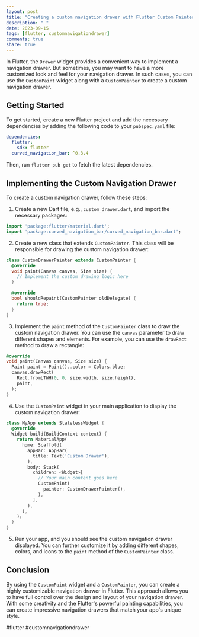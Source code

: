 ```yaml
---
layout: post
title: "Creating a custom navigation drawer with Flutter Custom Painter"
description: " "
date: 2023-09-15
tags: [flutter, customnavigationdrawer]
comments: true
share: true
---
```


In Flutter, the `Drawer` widget provides a convenient way to implement a navigation drawer. But sometimes, you may want to have a more customized look and feel for your navigation drawer. In such cases, you can use the `CustomPaint` widget along with a `CustomPainter` to create a custom navigation drawer.

## Getting Started ##
To get started, create a new Flutter project and add the necessary dependencies by adding the following code to your `pubspec.yaml` file:

```yaml
dependencies:
  flutter:
    sdk: flutter
  curved_navigation_bar: ^0.3.4
```

Then, run `flutter pub get` to fetch the latest dependencies.

## Implementing the Custom Navigation Drawer ##
To create a custom navigation drawer, follow these steps:

1. Create a new Dart file, e.g., `custom_drawer.dart`, and import the necessary packages:
```dart
import 'package:flutter/material.dart';
import 'package:curved_navigation_bar/curved_navigation_bar.dart';
```

2. Create a new class that extends `CustomPainter`. This class will be responsible for drawing the custom navigation drawer:
```dart
class CustomDrawerPainter extends CustomPainter {
  @override
  void paint(Canvas canvas, Size size) {
    // Implement the custom drawing logic here
  }

  @override
  bool shouldRepaint(CustomPainter oldDelegate) {
    return true;
  }
}
```

3. Implement the `paint` method of the `CustomPainter` class to draw the custom navigation drawer. You can use the `canvas` parameter to draw different shapes and elements. For example, you can use the `drawRect` method to draw a rectangle:
```dart
@override
void paint(Canvas canvas, Size size) {
  Paint paint = Paint()..color = Colors.blue;
  canvas.drawRect(
    Rect.fromLTWH(0, 0, size.width, size.height),
    paint,
  );
}
```

4. Use the `CustomPaint` widget in your main application to display the custom navigation drawer:
```dart
class MyApp extends StatelessWidget {
  @override
  Widget build(BuildContext context) {
    return MaterialApp(
      home: Scaffold(
        appBar: AppBar(
          title: Text('Custom Drawer'),
        ),
        body: Stack(
          children: <Widget>[
            // Your main content goes here
            CustomPaint(
              painter: CustomDrawerPainter(),
            ),
          ],
        ),
      ),
    );
  }
}
```

5. Run your app, and you should see the custom navigation drawer displayed. You can further customize it by adding different shapes, colors, and icons to the `paint` method of the `CustomPainter` class.

## Conclusion ##
By using the `CustomPaint` widget and a `CustomPainter`, you can create a highly customizable navigation drawer in Flutter. This approach allows you to have full control over the design and layout of your navigation drawer. With some creativity and the Flutter's powerful painting capabilities, you can create impressive navigation drawers that match your app's unique style.

#flutter #customnavigationdrawer